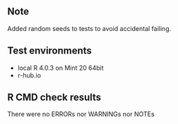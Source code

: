 ## Note
Added random seeds to tests to avoid accidental failing.

## Test environments
* local R 4.0.3 on Mint 20 64bit
* r-hub.io

## R CMD check results
There were no ERRORs nor WARNINGs nor NOTEs


  